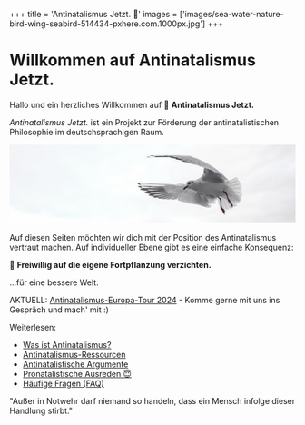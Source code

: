 +++
title = 'Antinatalismus Jetzt. 🙂'
images = ['images/sea-water-nature-bird-wing-seabird-514434-pxhere.com.1000px.jpg']
+++

#  Willkommen auf Antinatalismus Jetzt.

Hallo und ein herzliches Willkommen auf 💚 **Antinatalismus Jetzt.**

_Antinatalismus Jetzt._ ist ein Projekt zur Förderung der antinatalistischen Philosophie im deutschsprachigen Raum.

<!--{{ $image := resources.GetRemote "https://c.pxhere.com/photos/56/9f/gull_wing_bird_sea_fly_venice_water_bird_birds-514434.jpg!d" }}-->
<!--<img src="{{ $image.RelPermalink }}" width="{{ $image.Width }}" height="{{ $image.Height }}">-->

![](images/sea-water-nature-bird-wing-seabird-514434-pxhere.com.1000px-crop.jpg)

Auf diesen Seiten möchten wir dich mit der Position des Antinatalismus vertraut machen.
Auf individueller Ebene gibt es eine einfache Konsequenz:

💚 **Freiwillig auf die eigene Fortpflanzung verzichten.**

...für eine bessere Welt.

AKTUELL: [Antinatalismus-Europa-Tour 2024](europa-tour-2024) - Komme gerne mit uns ins Gespräch und mach' mit :)

Weiterlesen:

* [Was ist Antinatalismus?](antinatalismus-definition)
* [Antinatalismus-Ressourcen](antinatalismus-ressourcen)
* [Antinatalistische Argumente](antinatalistische-argumente)
* [Pronatalistische Ausreden 😇](pronatalistische-ausreden)
* [Häufige Fragen (FAQ)](faq)

"Außer in Notwehr darf niemand so handeln, dass ein Mensch infolge dieser Handlung stirbt."
